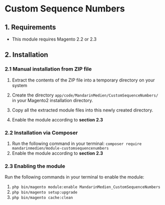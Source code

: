 # Custom Sequence Numbers

## 1. Requirements

* This module requires Magento 2.2 or 2.3

## 2. Installation

### 2.1 Manual installation from ZIP file

1. Extract the contents of the ZIP file into a temporary directory on your system

2. Create the directory `app/code/MandarinMedien/CustomSequenceNumbers/` in your Magento2 installation directory.

3. Copy all the extracted module files into this newly created directory.

4. Enable the module according to **section 2.3**

   

### 2.2 Installation via Composer

1. Run the following command in your terminal:
   `composer require mandarinmedien/module-customsequencenumbers`
2. Enable the module according to **section 2.3**

### 2.3 Enabling the module

Run the following commands in your terminal to enable the module:

1. `php bin/magento module:enable MandarinMedien_CustomSequenceNumbers`
2. `php bin/magento setup:upgrade`
3. `php bin/magento cache:clean`
